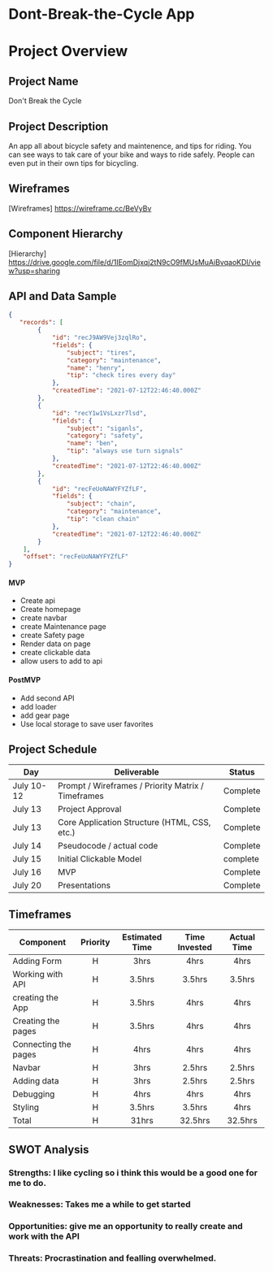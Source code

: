 # Dont-Break-the-Cycle App

# Project Overview

## Project Name

Don't Break the Cycle

## Project Description

An app all about bicycle safety and maintenence, and tips for riding. You can see ways to tak care of your bike and ways to ride safely. People can even put in their own tips for bicycling.

## Wireframes

[Wireframes] https://wireframe.cc/BeVyBv

## Component Hierarchy

 [Hierarchy] https://drive.google.com/file/d/1IEomDjxqj2tN9cO9fMUsMuAiBvqaoKDl/view?usp=sharing

## API and Data Sample

```json
{
   "records": [
        {
            "id": "recJ9AW9Vej3zqlRo",
            "fields": {
                "subject": "tires",
                "category": "maintenance",
                "name": "henry",
                "tip": "check tires every day"
            },
            "createdTime": "2021-07-12T22:46:40.000Z"
        },
        {
            "id": "recY1w1VsLxzr7lsd",
            "fields": {
                "subject": "siganls",
                "category": "safety",
                "name": "ben",
                "tip": "always use turn signals"
            },
            "createdTime": "2021-07-12T22:46:40.000Z"
        },
        {
            "id": "recFeUoNAWYFYZfLF",
            "fields": {
                "subject": "chain",
                "category": "maintenance",
                "tip": "clean chain"
            },
            "createdTime": "2021-07-12T22:46:40.000Z"
        }
    ],
    "offset": "recFeUoNAWYFYZfLF"
}

```


#### MVP 

- Create api 
- Create homepage
- create navbar
- create Maintenance page
- create Safety page
- Render data on page 
- create clickable data
- allow users to add to api

#### PostMVP  


- Add second API
- add loader
- add gear page
- Use local storage to save user favorites

## Project Schedule


|  Day | Deliverable | Status
|---|---| ---|
|July 10-12| Prompt / Wireframes / Priority Matrix / Timeframes | Complete
|July 13| Project Approval | Complete
|July 13| Core Application Structure (HTML, CSS, etc.) | Complete
|July 14| Pseudocode / actual code | Complete
|July 15| Initial Clickable Model  | complete
|July 16| MVP | Complete
|July 20| Presentations | Complete

## Timeframes


| Component | Priority | Estimated Time | Time Invested | Actual Time |
| --- | :---: |  :---: | :---: | :---: |
| Adding Form | H | 3hrs| 4hrs | 4hrs |
| Working with API | H | 3.5hrs| 3.5hrs | 3.5hrs |
| creating the App | H | 3.5hrs| 4hrs | 4hrs |
| Creating the pages | H | 3.5hrs| 4hrs | 4hrs |
| Connecting the pages | H | 4hrs| 4hrs | 4hrs |
| Navbar | H | 3hrs| 2.5hrs | 2.5hrs |
| Adding data | H | 3hrs| 2.5hrs | 2.5hrs |
| Debugging | H | 4hrs| 4hrs | 4hrs |
| Styling | H | 3.5hrs| 3.5hrs | 4hrs |
| Total | H | 31hrs| 32.5hrs | 32.5hrs |

## SWOT Analysis

### Strengths: I like cycling so i think this would be a good one for me to do.

### Weaknesses: Takes me a while to get started

### Opportunities: give me an opportunity to really create and work with the API

### Threats: Procrastination and fealling overwhelmed.
